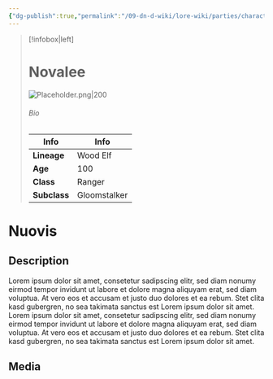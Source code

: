```yaml
---
{"dg-publish":true,"permalink":"/09-dn-d-wiki/lore-wiki/parties/characters/w-nuovis/"}
---
```



> [!infobox|left]
> # Novalee
> ![Placeholder.png|200](/img/user/z_Assets/07.%20Images/Placeholder.png)
> ###### Bio
> | Info | Info |
>  |---|---|
> **Lineage** | Wood Elf |
> **Age** | 100 |
> **Class**  | Ranger |
> **Subclass**  | Gloomstalker |
# Nuovis
## Description
Lorem ipsum dolor sit amet, consetetur sadipscing elitr, sed diam nonumy eirmod tempor invidunt ut labore et dolore magna aliquyam erat, sed diam voluptua. At vero eos et accusam et justo duo dolores et ea rebum. Stet clita kasd gubergren, no sea takimata sanctus est Lorem ipsum dolor sit amet. Lorem ipsum dolor sit amet, consetetur sadipscing elitr, sed diam nonumy eirmod tempor invidunt ut labore et dolore magna aliquyam erat, sed diam voluptua. At vero eos et accusam et justo duo dolores et ea rebum. Stet clita kasd gubergren, no sea takimata sanctus est Lorem ipsum dolor sit amet.

## Media